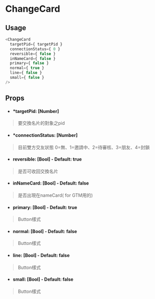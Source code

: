 # ChangeCard
## Usage
```javascript
<ChangeCard
  targetPid={ targetPid }
  connectionStatus={ 0 }
  reversible={ false }
  inNameCard={ false }
  primary={ false }
  normal={ true }
  line={ false }
  small={ false }
/>
```
## Props
- #### *targetPid: [Number]
> 要交換名片的對象之pid

- #### *connectionStatus: [Number]
> 目前雙方交友狀態 0=無、1=邀請中、2=待審核、3=朋友、4=封鎖

- #### reversible: [Bool] - Default: true
> 是否可收回交換名片

- #### inNameCard: [Bool] - Default: false
> 是否出現在nameCard( for GTM用的)

- #### primary: [Bool] - Default: true
> Button樣式

- #### normal: [Bool] - Default: false
> Button樣式

- #### line: [Bool] - Default: false
> Button樣式

- #### small: [Bool] - Default: false
> Button樣式
